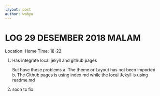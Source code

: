 ```yaml
---
layout: post
author: wahyu
---
```


# LOG 29 DESEMBER 2018 MALAM

Location:  Home
Time:  18-22

1. Has integrate local jekyll and github pages

   But have these problems
   a. The theme or Layout has not been imported
   b. The Github pages is using index.md while the local Jekyll is using readme.md

2. soon to fix 